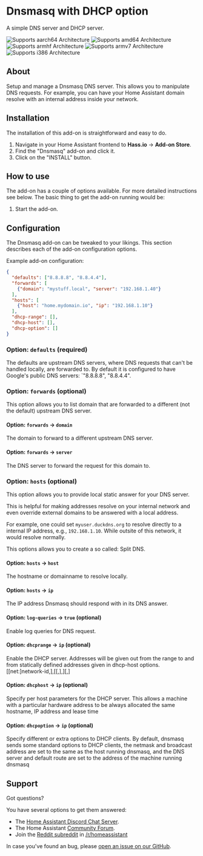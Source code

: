 # Dnsmasq with DHCP option

A simple DNS server and DHCP server.

![Supports aarch64 Architecture][aarch64-shield] ![Supports amd64 Architecture][amd64-shield] ![Supports armhf Architecture][armhf-shield] ![Supports armv7 Architecture][armv7-shield] ![Supports i386 Architecture][i386-shield]

## About

Setup and manage a Dnsmasq DNS server. This allows you to manipulate DNS
requests. For example, you can have your Home Assistant domain resolve with
an internal address inside your network.

## Installation

The installation of this add-on is straightforward and easy to do.

1. Navigate in your Home Assistant frontend to **Hass.io** -> **Add-on Store**.
2. Find the "Dnsmasq" add-on and click it.
3. Click on the "INSTALL" button.

## How to use

The add-on has a couple of options available. For more detailed instructions
see below. The basic thing to get the add-on running would be:

1. Start the add-on.

## Configuration

The Dnsmasq add-on can be tweaked to your likings. This section
describes each of the add-on configuration options.

Example add-on configuration:

```json
{
  "defaults": ["8.8.8.8", "8.8.4.4"],
  "forwards": [
    {"domain": "mystuff.local", "server": "192.168.1.40"}
  ],
  "hosts": [
    {"host": "home.mydomain.io", "ip": "192.168.1.10"}
  ],
  "dhcp-range": [],
  "dhcp-host": [],
  "dhcp-option": []
}
```

### Option: `defaults` (required)

The defaults are upstream DNS servers, where DNS requests that can't
be handled locally, are forwarded to. By default it is configured to have
Google's public DNS servers: `"8.8.8.8", "8.8.4.4".

### Option: `forwards` (optional)

This option allows you to list domain that are forwarded to a different
(not the default) upstream DNS server.

#### Option: `forwards` -> `domain`

The domain to forward to a different upstream DNS server.

#### Option: `forwards` -> `server`

The DNS server to forward the request for this domain to.

### Option: `hosts` (optional)

This option allows you to provide local static answer for your DNS server.

This is helpful for making addresses resolve on your internal network and
even override external domains to be answered with a local address.

For example, one could set `myuser.duckdns.org` to resolve directly to a
internal IP address, e.g., `192.168.1.10`. While outsite of this network,
it would resolve normally.

This options allows you to create a so called: Split DNS.

#### Option: `hosts` -> `host`

The hostname or domainname to resolve locally.

#### Option: `hosts` -> `ip`

The IP address Dnsmasq should respond with in its DNS answer.

#### Option: `log-queries` -> `true` (optional)

Enable log queries for DNS request.

#### Option: `dhcprange` -> `ip` (optional)

Enable the DHCP server. Addresses will be given out from the range <start-addr> to <end-addr> 
and from statically defined addresses given in dhcp-host options.
[[net:]network-id,]<start-addr>,<end-addr>[[,<netmask>],<broadcast>][,<lease time>]

#### Option: `dhcphost` -> `ip` (optional)

Specify per host parameters for the DHCP server. This allows a machine with 
a particular hardware address to be always allocated the same hostname, IP address and lease time

#### Option: `dhcpoption` -> `ip` (optional)

Specify different or extra options to DHCP clients. By default, dnsmasq sends 
some standard options to DHCP clients, the netmask and broadcast address are set to
the same as the host running dnsmasq, and the DNS server and default route are set to the address
of the machine running dnsmasq

## Support

Got questions?

You have several options to get them answered:

- The [Home Assistant Discord Chat Server][discord].
- The Home Assistant [Community Forum][forum].
- Join the [Reddit subreddit][reddit] in [/r/homeassistant][reddit]

In case you've found an bug, please [open an issue on our GitHub][issue].

[aarch64-shield]: https://img.shields.io/badge/aarch64-yes-green.svg
[amd64-shield]: https://img.shields.io/badge/amd64-yes-green.svg
[armhf-shield]: https://img.shields.io/badge/armhf-yes-green.svg
[armv7-shield]: https://img.shields.io/badge/armv7-yes-green.svg
[discord]: https://discord.gg/c5DvZ4e
[forum]: https://community.home-assistant.io
[i386-shield]: https://img.shields.io/badge/i386-yes-green.svg
[issue]: https://github.com/home-assistant/hassio-addons/issues
[reddit]: https://reddit.com/r/homeassistant
[repository]: https://github.com/hassio-addons/repository
